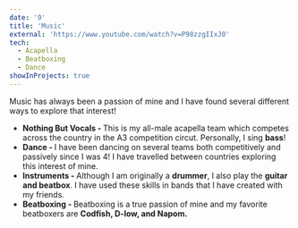 ```yaml
---
date: '9'
title: 'Music'
external: 'https://www.youtube.com/watch?v=P98zzgIIxJ0'
tech:
  - Acapella
  - Beatboxing
  - Dance
showInProjects: true
---
```


Music has always been a passion of mine and I have found several different ways to explore that interest!
- <b>Nothing But Vocals - </b>
This is my all-male acapella team which competes across the country in the A3 competition circut. Personally, I sing <b>bass</b>!
- <b>Dance - </b>
I have been dancing on several teams both competitively and passively since I was 4! I have travelled between countries exploring this interest of mine.
- <b>Instruments - </b>
Although I am originally a <b>drummer</b>, I also play the <b>guitar and beatbox</b>. I have used these skills in bands that I have created with my friends.
- <b>Beatboxing - </b>
Beatboxing is a true passion of mine and my favorite beatboxers are <b>Codfish, D-low, and Napom.</b>